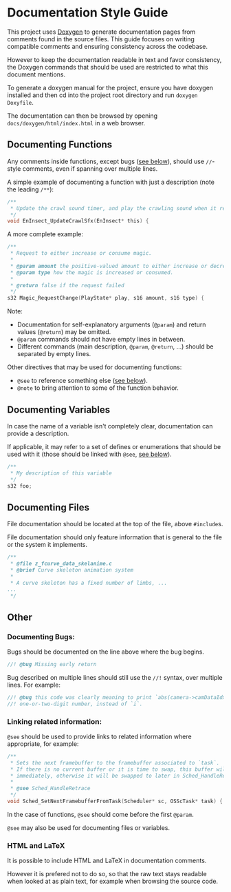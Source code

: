 
# Documentation Style Guide

This project uses [Doxygen](https://www.doxygen.nl/index.html) to generate documentation pages from comments found in the source files. This guide focuses on writing compatible comments and ensuring consistency across the codebase.

However to keep the documentation readable in text and favor consistency, the Doxygen commands that should be used are restricted to what this document mentions.

To generate a doxygen manual for the project, ensure you have doxygen installed and then cd into the project root directory and run `doxygen Doxyfile`.

The documentation can then be browsed by opening `docs/doxygen/html/index.html` in a web browser.

## Documenting Functions

Any comments inside functions, except bugs ([see below](#documenting-bugs)), should use `//`-style comments, even if spanning over multiple lines.

A simple example of documenting a function with just a description (note the leading `/**`):

```c
/**
 * Update the crawl sound timer, and play the crawling sound when it reaches 0.
 */
void EnInsect_UpdateCrawlSfx(EnInsect* this) {
```

A more complete example:

```c
/**
 * Request to either increase or consume magic.
 *
 * @param amount the positive-valued amount to either increase or decrease magic by
 * @param type how the magic is increased or consumed.
 *
 * @return false if the request failed
 */
s32 Magic_RequestChange(PlayState* play, s16 amount, s16 type) {
```

Note:

- Documentation for self-explanatory arguments (`@param`) and return values (`@return`) may be omitted.
- `@param` commands should not have empty lines in between.
- Different commands (main description, `@param`, `@return`, ...) should be separated by empty lines.

Other directives that may be used for documenting functions:

- `@see` to reference something else ([see below](#linking-related-information)).
- `@note` to bring attention to some of the function behavior.

## Documenting Variables

In case the name of a variable isn't completely clear, documentation can provide a description.

If applicable, it may refer to a set of defines or enumerations that should be used with it (those should be linked with `@see`, [see below](#linking-related-information)).

```c
/**
 * My description of this variable
 */
s32 foo;
```

## Documenting Files

File documentation should be located at the top of the file, above `#include`s.

File documentation should only feature information that is general to the file or the system it implements.

```c
/**
 * @file z_fcurve_data_skelanime.c
 * @brief Curve skeleton animation system
 *
 * A curve skeleton has a fixed number of limbs, ...
...
 */
```

## Other

### Documenting Bugs:

Bugs should be documented on the line above where the bug begins.

```c
//! @bug Missing early return
```

Bug described on multiple lines should still use the `//!` syntax, over multiple lines. For example:

```c
//! @bug this code was clearly meaning to print `abs(camera->camDataIdx)` as a
//! one-or-two-digit number, instead of `i`.
```

### Linking related information:

`@see` should be used to provide links to related information where appropriate, for example:

```c
/**
 * Sets the next framebuffer to the framebuffer associated to `task`.
 * If there is no current buffer or it is time to swap, this buffer will be swapped to
 * immediately, otherwise it will be swapped to later in Sched_HandleRetrace.
 *
 * @see Sched_HandleRetrace
 */
void Sched_SetNextFramebufferFromTask(Scheduler* sc, OSScTask* task) {
```

In the case of functions, `@see` should come before the first `@param`.

`@see` may also be used for documenting files or variables.

### HTML and LaTeX

It is possible to include HTML and LaTeX in documentation comments.

However it is prefered not to do so, so that the raw text stays readable when looked at as plain text, for example when browsing the source code.
